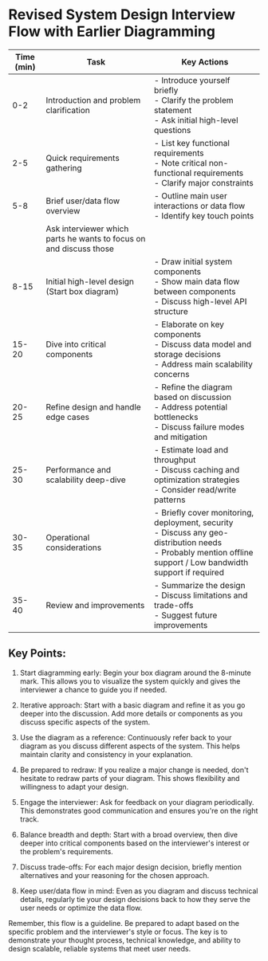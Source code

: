 # Revised System Design Interview Flow with Earlier Diagramming

| Time (min) | Task                                                               | Key Actions                                                                                                                                                        |
| ---------- | ------------------------------------------------------------------ | ------------------------------------------------------------------------------------------------------------------------------------------------------------------ |
| 0-2        | Introduction and problem clarification                             | - Introduce yourself briefly<br>- Clarify the problem statement<br>- Ask initial high-level questions                                                              |
| 2-5        | Quick requirements gathering                                       | - List key functional requirements<br>- Note critical non-functional requirements<br>- Clarify major constraints                                                   |
| 5-8        | Brief user/data flow overview                                      | - Outline main user interactions or data flow<br>- Identify key touch points                                                                                       |
|            | Ask interviewer which parts he wants to focus on and discuss those |                                                                                                                                                                    |
| 8-15       | Initial high-level design (Start box diagram)                      | - Draw initial system components<br>- Show main data flow between components<br>- Discuss high-level API structure                                                 |
| 15-20      | Dive into critical components                                      | - Elaborate on key components<br>- Discuss data model and storage decisions<br>- Address main scalability concerns                                                 |
| 20-25      | Refine design and handle edge cases                                | - Refine the diagram based on discussion<br>- Address potential bottlenecks<br>- Discuss failure modes and mitigation                                              |
| 25-30      | Performance and scalability deep-dive                              | - Estimate load and throughput<br>- Discuss caching and optimization strategies<br>- Consider read/write patterns                                                  |
| 30-35      | Operational considerations                                         | - Briefly cover monitoring, deployment, security<br>- Discuss any geo-distribution needs<br>- Probably mention offline support / Low bandwidth support if required |
| 35-40      | Review and improvements                                            | - Summarize the design<br>- Discuss limitations and trade-offs<br>- Suggest future improvements                                                                    |

## Key Points:

1. Start diagramming early: Begin your box diagram around the 8-minute mark. This allows you to visualize the system quickly and gives the interviewer a chance to guide you if needed.

2. Iterative approach: Start with a basic diagram and refine it as you go deeper into the discussion. Add more details or components as you discuss specific aspects of the system.

3. Use the diagram as a reference: Continuously refer back to your diagram as you discuss different aspects of the system. This helps maintain clarity and consistency in your explanation.

4. Be prepared to redraw: If you realize a major change is needed, don't hesitate to redraw parts of your diagram. This shows flexibility and willingness to adapt your design.

5. Engage the interviewer: Ask for feedback on your diagram periodically. This demonstrates good communication and ensures you're on the right track.

6. Balance breadth and depth: Start with a broad overview, then dive deeper into critical components based on the interviewer's interest or the problem's requirements.

7. Discuss trade-offs: For each major design decision, briefly mention alternatives and your reasoning for the chosen approach.

8. Keep user/data flow in mind: Even as you diagram and discuss technical details, regularly tie your design decisions back to how they serve the user needs or optimize the data flow.

Remember, this flow is a guideline. Be prepared to adapt based on the specific problem and the interviewer's style or focus. The key is to demonstrate your thought process, technical knowledge, and ability to design scalable, reliable systems that meet user needs.
